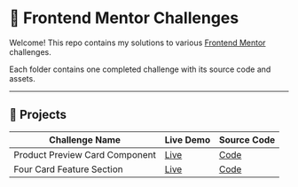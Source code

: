 # 🌱 Frontend Mentor Challenges

Welcome! This repo contains my solutions to various [Frontend Mentor](https://www.frontendmentor.io/) challenges. 

Each folder contains one completed challenge with its source code and assets.

---

## 📁 Projects

| Challenge Name                     | Live Demo | Source Code |
|-----------------------------------|-----------|-------------|
| Product Preview Card Component | [Live](https://amirana.github.io/frontend-mentor-practice-projects/product-preview-card/) | [Code](./product-preview-card) |
| Four Card Feature Section | [Live](https://amirana.github.io/frontend-mentor-practice-projects/four-card-feature-section/) | [Code](./four-card-feature-section) |


